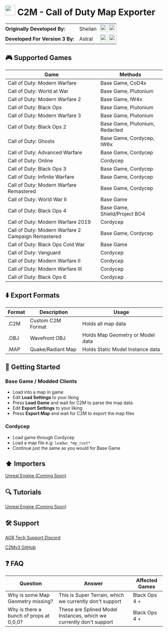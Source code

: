 # <img src="C2M/icon.ico" width="32" height="32" /> C2M - Call of Duty Map Exporter

<table style="border-collapse:collapse;border:0;margin:0;padding:0;">
  <tr>
    <td style="padding:2px 16px 2px 0;white-space:nowrap;"><b>Originally Developed By:</b></td>
    <td style="padding:2px 12px 2px 0;">Sheilan</td>
    <td style="padding:2px 0;">
      <a href="https://github.com/sheilan102"><img src="/C2UI/icons/github.ico" width="24" height="24"></a>
      <a href="http://paypal.me/ksheilan"><img src="/C2UI/icons/paypal.ico" width="24" height="24"></a>
    </td>
  </tr>
  <tr>
    <td style="padding:2px 16px 2px 0;white-space:nowrap;"><b>Developed For Version 3 By:</b></td>
    <td style="padding:2px 12px 2px 0;">Astral</td>
    <td style="padding:2px 0;">
      <a href="https://github.com/o-Astral-o"><img src="/C2UI/icons/github.ico" width="24" height="24"></a>
      <a href="https://paypal.me/astralmodz"><img src="/C2UI/icons/paypal.ico" width="24" height="24"></a>
    </td>
  </tr>
</table>

## 🎮 Supported Games

| Game                                                | Methods                        |
|-----------------------------------------------------|--------------------------------|
| Call of Duty: Modern Warfare                        | Base Game, CoD4x               |
| Call of Duty: World at War                          | Base Game, Plutonium           |
| Call of Duty: Modern Warfare 2                      | Base Game, IW4x                |
| Call of Duty: Black Ops                             | Base Game, Plutonium           |
| Call of Duty: Modern Warfare 3                      | Base Game, Plutonium           |
| Call of Duty: Black Ops 2                           | Base Game, Plutonium, Redacted |
| Call of Duty: Ghosts                                | Base Game, Cordycep, IW6x      |
| Call of Duty: Advanced Warfare                      | Base Game, Cordycep            |
| Call of Duty: Online                                | Cordycep                       |
| Call of Duty: Black Ops 3                           | Base Game, Cordycep            |
| Call of Duty: Infinite Warfare                      | Base Game, Cordycep            |
| Call of Duty: Modern Warfare Remastered             | Base Game, Cordycep            |
| Call of Duty: World War II                          | Base Game                      |
| Call of Duty: Black Ops 4                           | Base Game, Shield/Project BO4  |
| Call of Duty: Modern Warfare 2019                   | Cordycep                       |
| Call of Duty: Modern Warfare 2 Campaign Remastered  | Base Game, Cordycep            |
| Call of Duty: Black Ops Cold War                    | Base Game                      |
| Call of Duty: Vanguard                              | Cordycep                       |
| Call of Duty: Modern Warfare II                     | Cordycep                       |
| Call of Duty: Modern Warfare III                    | Cordycep                       |
| Call of Duty: Black Ops 6                           | Cordycep                       |

## ⬇️ Export Formats

| Format  | Description       | Usage                            |
|---------|-------------------|----------------------------------|
| .C2M    | Custom C2M Format | Holds all map data               |
| .OBJ    | Wavefront OBJ     | Holds Map Geometry or Model data |
| .MAP    | Quake/Radiant Map | Holds Static Model Instance data |

## 🎯 Getting Started
### Base Game / Modded Clients
- Load into a map in game
- Edit **Load Settings** to your liking
- Press **Load Game** and wait for C2M to parse the map data
- Edit **Export Settings** to your liking
- Press **Export Map** and wait for C2M to export the map files
### Cordycep
- Load game through Cordycep
- Load a map file e.g: `loadwc *mp_rust*`
- Continue just the same as you would for Base Game

## ⬆️ Importers
[Unreal Engine (Coming Soon)](https://github.com/o-Astral-o)

## 🔍 Tutorials
[Unreal Engine (Coming Soon)](https://www.youtube.com/@Astral_CG)

## 🛠️ Support
[AGR Tech Support Discord](http://discord.c2mproject.com)

[C2Mv3 GitHub](https://github.com/o-Astral-o/C2Mv3/releases)

## ❓ FAQ
| Question                                        | Answer                                                                | Affected Games                      |
|-------------------------------------------------|-----------------------------------------------------------------------|-------------------------------------|
| Why is some Map Geometry missing?               | This is Super Terrain, which we currently don't support               | Black Ops 4 +                       |
| Why is there a bunch of props at 0,0,0?         | These are Splined Model Instances, which we currently don't support   | Black Ops 4 +                       |
